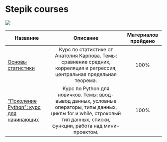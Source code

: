 # Stepik courses

![](https://static.tildacdn.com/tild3761-3062-4635-a636-666363643432/stepik-share-ru.png)

Название   |Описание | Материалов пройдено
-----------|:-------:|:-------------------:
[Основы статистики](https://github.com/QuantumFluxx/Stepik_courses/tree/main/Fundamentals%20of%20statistics)|Курс по статистике от Анатолия Карпова. Темы: сравнение средних, корреляция и регрессия, центральная предельная теорема. | 100%
["Поколение Python": курс для начинающих](https://github.com/QuantumFluxx/Stepik_courses/tree/main/Generation_python)| Курс по Python для новичков. Темы: ввод-вывод данных, условные операторы, типы данных, циклы for и while, строковый тип данных, списки, функции, работа над мини-проектом. | 100%
